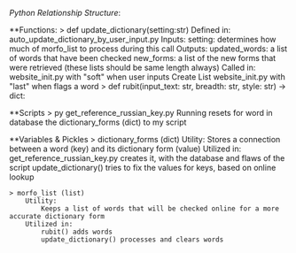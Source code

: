 *Python Relationship Structure*:
    
**Functions:
    > def update_dictionary(setting:str)
        Defined in: 
            auto_update_dictionary_by_user_input.py
        Inputs: 
            setting: determines how much of morfo_list to process during this call
        Outputs:
            updated_words: a list of words that have been checked
            new_forms: a list of the new forms that were retrieved (these lists should be same length always)
        Called in:
            website_init.py with "soft" when user inputs Create List
            website_init.py with "last" when flags a word
    > def rubit(input_text: str, breadth: str, style: str) -> dict:
    
**Scripts
    > py get_reference_russian_key.py
        Running resets for word in database the dictionary_forms (dict) to my script
        
**Variables & Pickles
    > dictionary_forms (dict)
        Utility:
            Stores a connection between a word (key) and its dictionary form (value)
        Utilized in:
            get_reference_russian_key.py creates it, with the database and flaws of the script
            update_dictionary() tries to fix the values for keys, based on online lookup
    
    > morfo_list (list)
        Utility:
            Keeps a list of words that will be checked online for a more accurate dictionary form
        Utilized in:
            rubit() adds words
            update_dictionary() processes and clears words